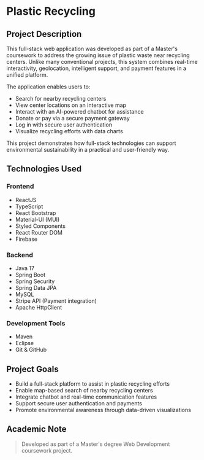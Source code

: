 # Plastic Recycling

## Project Description

This full-stack web application was developed as part of a Master's coursework  to address the growing issue of plastic waste near recycling centers. Unlike many conventional projects, this system combines real-time interactivity, geolocation, intelligent support, and payment features in a unified platform.

The application enables users to:
- Search for nearby recycling centers
- View center locations on an interactive map
- Interact with an AI-powered chatbot for assistance
- Donate or pay via a secure payment gateway
- Log in with secure user authentication
- Visualize recycling efforts with data charts

This project demonstrates how full-stack technologies can support environmental sustainability in a practical and user-friendly way.
## Technologies Used
### Frontend
- ReactJS
- TypeScript
- React Bootstrap
- Material-UI (MUI)
- Styled Components
- React Router DOM
- Firebase

### Backend
- Java 17
- Spring Boot
- Spring Security
- Spring Data JPA
- MySQL
- Stripe API (Payment integration)
- Apache HttpClient

### Development Tools
- Maven
- Eclipse
- Git & GitHub

## Project Goals

- Build a full-stack platform to assist in plastic recycling efforts
- Enable map-based search of nearby recycling centers
- Integrate chatbot and real-time communication features
- Support secure user authentication and payments
- Promote environmental awareness through data-driven visualizations

##  Academic Note

> Developed as part of a Master's degree Web Development coursework project.



